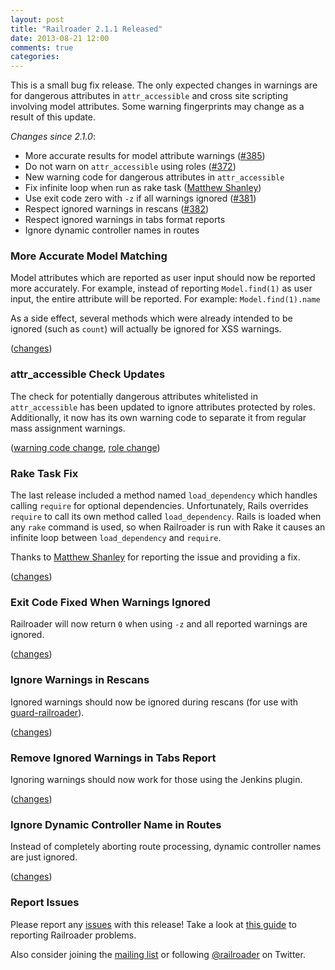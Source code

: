 ```yaml
---
layout: post
title: "Railroader 2.1.1 Released"
date: 2013-08-21 12:00
comments: true
categories: 
---
```


This is a small bug fix release. The only expected changes in warnings are for dangerous attributes in `attr_accessible`
and cross site scripting involving model attributes. Some warning fingerprints may change as a result of this update.

*Changes since 2.1.0*:

* More accurate results for model attribute warnings ([#385](https://github.com/presidentbeef/railroader/issues/385))
* Do not warn on `attr_accessible` using roles ([#372](https://github.com/presidentbeef/railroader/issues/372))
* New warning code for dangerous attributes in `attr_accessible`
* Fix infinite loop when run as rake task ([Matthew Shanley](https://github.com/arkadyan))
* Use exit code zero with `-z` if all warnings ignored ([#381](https://github.com/presidentbeef/railroader/issues/381))
* Respect ignored warnings in rescans ([#382](https://github.com/presidentbeef/railroader/issues/382))
* Respect ignored warnings in tabs format reports
* Ignore dynamic controller names in routes

### More Accurate Model Matching

Model attributes which are reported as user input should now be reported more accurately. For example, instead of reporting `Model.find(1)` as user input, the entire attribute will be reported. For example: `Model.find(1).name`

As a side effect, several methods which were already intended to be ignored (such as `count`) will actually be ignored for XSS warnings.

([changes](https://github.com/presidentbeef/railroader/pull/386))

### attr\_accessible Check Updates

The check for potentially dangerous attributes whitelisted in `attr_accessible` has been updated to ignore attributes protected by roles. Additionally, it now has its own warning code to separate it from regular mass assignment warnings. 

([warning code change](https://github.com/presidentbeef/railroader/pull/388), [role change](https://github.com/presidentbeef/railroader/pull/384))

### Rake Task Fix

The last release included a method named `load_dependency` which handles calling `require` for optional dependencies. Unfortunately, Rails overrides `require` to call its own method called `load_dependency`. Rails is loaded when any `rake` command is used, so when Railroader is run with Rake it causes an infinite loop between `load_dependency` and `require`. 

Thanks to [Matthew Shanley](https://github.com/arkadyan) for reporting the issue and providing a fix.

([changes](https://github.com/presidentbeef/railroader/pull/375))

### Exit Code Fixed When Warnings Ignored

Railroader will now return `0` when using `-z` and all reported warnings are ignored.

([changes](https://github.com/presidentbeef/railroader/pull/375))

### Ignore Warnings in Rescans

Ignored warnings should now be ignored during rescans (for use with [guard-railroader](https://github.com/guard/guard-railroader)).

([changes](https://github.com/presidentbeef/railroader/pull/383))

### Remove Ignored Warnings in Tabs Report

Ignoring warnings should now work for those using the Jenkins plugin.

([changes](https://github.com/presidentbeef/railroader/pull/374))

### Ignore Dynamic Controller Name in Routes

Instead of completely aborting route processing, dynamic controller names are just ignored.

([changes](https://github.com/presidentbeef/railroader/pull/379))

### Report Issues

Please report any [issues](https://github.com/presidentbeef/railroader/issues) with this release! Take a look at [this guide](https://github.com/presidentbeef/railroader/wiki/How-to-Report-a-Railroader-Issue) to reporting Railroader problems.

Also consider joining the [mailing list](http://railroaderscanner.org/contact/) or following [@railroader](https://twitter.com/railroader) on Twitter.
